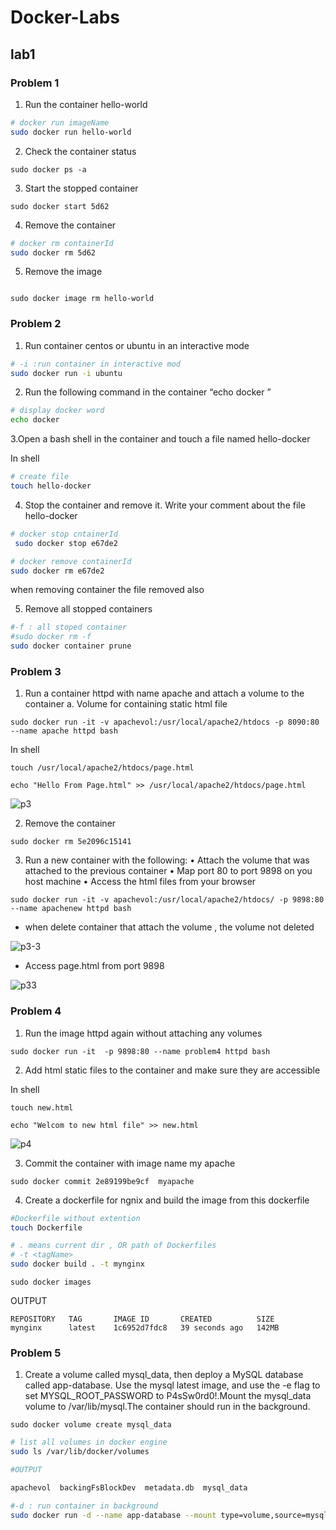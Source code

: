 # Docker-Labs

## lab1

### Problem 1

1. Run the container hello-world

```bash
# docker run imageName 
sudo docker run hello-world

```

2. Check the container status

``` 
sudo docker ps -a
```

3. Start the stopped container

```
sudo docker start 5d62

```

4. Remove the container

```bash
# docker rm containerId
sudo docker rm 5d62

```

5. Remove the image

```

sudo docker image rm hello-world 
```


### Problem 2

1. Run container centos or ubuntu in an interactive mode

```bash
# -i :run container in interactive mod
sudo docker run -i ubuntu
```

2. Run the following command in the container “echo docker ”

```bash
# display docker word
echo docker

```


3.Open a bash shell in the container and touch a file named hello-docker

In shell 
```bash
# create file
touch hello-docker
```

4. Stop the container and remove it. Write your comment about the file hello-docker

```bash
# docker stop cntainerId 
 sudo docker stop e67de2
```

```bash
# docker remove containerId
sudo docker rm e67de2
```
when removing container the file removed also


5. Remove all stopped containers

```bash
#-f : all stoped container
#sudo docker rm -f
sudo docker container prune 
```

### Problem 3

1. Run a container httpd with name apache and attach a volume to the container 
   a. Volume for containing static html file

```
sudo docker run -it -v apachevol:/usr/local/apache2/htdocs -p 8090:80 --name apache httpd bash
```
In shell
```
touch /usr/local/apache2/htdocs/page.html
```

```
echo "Hello From Page.html" >> /usr/local/apache2/htdocs/page.html 
```
![p3](https://user-images.githubusercontent.com/57557314/209882713-40038501-d318-4bf0-86b7-102a8d3488bd.png)


2. Remove the container

```
sudo docker rm 5e2096c15141
```

3. Run a new container with the following:
    • Attach the volume that was attached to the previous container
    • Map port 80 to port 9898 on you host machine
    • Access the html files from your browser

```
sudo docker run -it -v apachevol:/usr/local/apache2/htdocs/ -p 9898:80 --name apachenew httpd bash

```
- when delete container that attach the volume , the volume not deleted

![p3-3](https://user-images.githubusercontent.com/57557314/209883508-71dcf7c6-0675-4040-af69-b5883a8153e1.png)


- Access page.html from port 9898

![p33](https://user-images.githubusercontent.com/57557314/209883661-5990f442-2321-416d-98a8-ce76fa57a994.png)


### Problem 4

1. Run the image httpd again without attaching any volumes 

```
sudo docker run -it  -p 9898:80 --name problem4 httpd bash
```

2. Add html static files to the container and make sure they are accessible
   
In shell
```
touch new.html
```
```
echo "Welcom to new html file" >> new.html
```
![p4](https://user-images.githubusercontent.com/57557314/209865181-1a34a33e-4b6a-459e-beed-dcf51aa8a3d6.png)


3. Commit the container with image name my apache

```
sudo docker commit 2e89199be9cf  myapache
```

4. Create a dockerfile for ngnix and build the image from this dockerfile

```bash
#Dockerfile without extention
touch Dockerfile
```
```bash
# . means current dir , OR path of Dockerfiles
# -t <tagName>
sudo docker build . -t mynginx
```
```
sudo docker images
```
OUTPUT
```
REPOSITORY   TAG       IMAGE ID       CREATED          SIZE
mynginx      latest    1c6952d7fdc8   39 seconds ago   142MB
```

### Problem 5

1. Create a volume called mysql_data, then deploy a MySQL database called app-database. Use the mysql latest image, and use the -e flag to set MYSQL_ROOT_PASSWORD to P4sSw0rd0!.Mount the mysql_data volume to /var/lib/mysql.The container should run in the background.

```
sudo docker volume create mysql_data
```

```bash
# list all volumes in docker engine
sudo ls /var/lib/docker/volumes

#OUTPUT

apachevol  backingFsBlockDev  metadata.db  mysql_data

```



```bash
#-d : run container in background
sudo docker run -d --name app-database --mount type=volume,source=mysql_data,target=/var/lib/mysql -e MYSQL_ROOT_PASSWORD=P4ssW0rd0! mysql:latest
```
